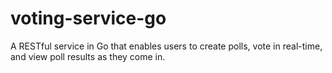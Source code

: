 # voting-service-go
A RESTful service in Go that enables users to create polls, vote in real-time, and view poll results as they come in.
